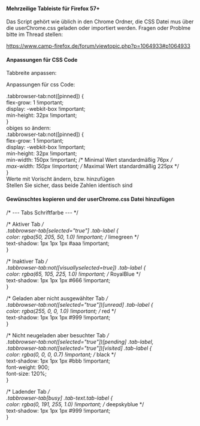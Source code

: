    
#### Mehrzeilige Tableiste für Firefox 57+

Das Script gehört wie üblich in den Chrome Ordner,
die CSS Datei mus über die userChrome.css geladen oder importiert werden.
Fragen oder Problme bitte im Thread stellen:

https://www.camp-firefox.de/forum/viewtopic.php?p=1064933#p1064933


#### Anpassungen für CSS Code   
Tabbreite anpassen:  

Anpassungen für css Code:   

.tabbrowser-tab:not([pinned]) {  
    flex-grow: 1 !important;  
    display: -webkit-box !important;  
    min-height: 32px !important;  
}   
obiges so ändern:   
.tabbrowser-tab:not([pinned]) {   
    flex-grow: 1 !important;  
    display: -webkit-box !important;  
    min-height: 32px !important;  
    min-width: 150px !important; /* Minimal Wert standardmäßig  76px */  
    max-width: 150px !important; /* Maximal Wert standardmäßig 225px */  
}  
Werte mit Vorischt ändern, bzw. hinzufügen  
Stellen Sie sicher, dass beide Zahlen identisch sind  

#### Gewünschtes kopieren und der userChrome.css Datei hinzufügen  

/* --- Tabs Schriftfarbe --- */  

/* Aktiver Tab */  
.tabbrowser-tab[selected="true"] .tab-label {  
    color: rgba(50, 205, 50, 1.0) !important; /* limegreen */  
    text-shadow: 1px 1px 1px #aaa !important;  
}  
  
/* Inaktiver Tab */  
.tabbrowser-tab:not([visuallyselected=true]) .tab-label {  
    color: rgba(65, 105, 225, 1.0) !important; /* RoyalBlue */  
    text-shadow: 1px 1px 1px #666 !important;  
}  
  
/* Geladen aber nicht ausgewählter Tab */  
.tabbrowser-tab:not([selected="true"])[unread] .tab-label {  
    color: rgba(255, 0, 0, 1.0) !important; /* red */  
    text-shadow: 1px 1px 1px #999 !important;  
}  
  
/* Nicht neugeladen aber besuchter Tab */   
.tabbrowser-tab:not([selected="true"])[pending] .tab-label,  
.tabbrowser-tab:not([selected="true"])[visited] .tab-label {  
    color: rgba(0, 0, 0, 0.7) !important; /* black */  
    text-shadow: 1px 1px 1px #bbb !important;  
    font-weight: 900;  
    font-size: 120%;  
}  
  
/* Ladender Tab */   
.tabbrowser-tab[busy] .tab-text.tab-label {  
    color: rgba(0, 191, 255, 1.0) !important; /* deepskyblue */  
    text-shadow: 1px 1px 1px #999 !important;  
}  
  
  
